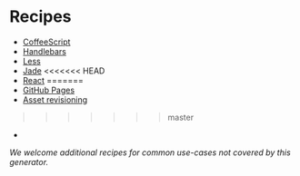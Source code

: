 # Recipes

- [CoffeeScript](coffeescript.md)
- [Handlebars](handlebars.md)
- [Less](less.md)
- [Jade](jade.md)
<<<<<<< HEAD
- [React](react.md)
=======
- [GitHub Pages](gh-pages.md)
- [Asset revisioning](revving.md)
>>>>>>> master


-

*We welcome additional recipes for common use-cases not covered by this generator.*
